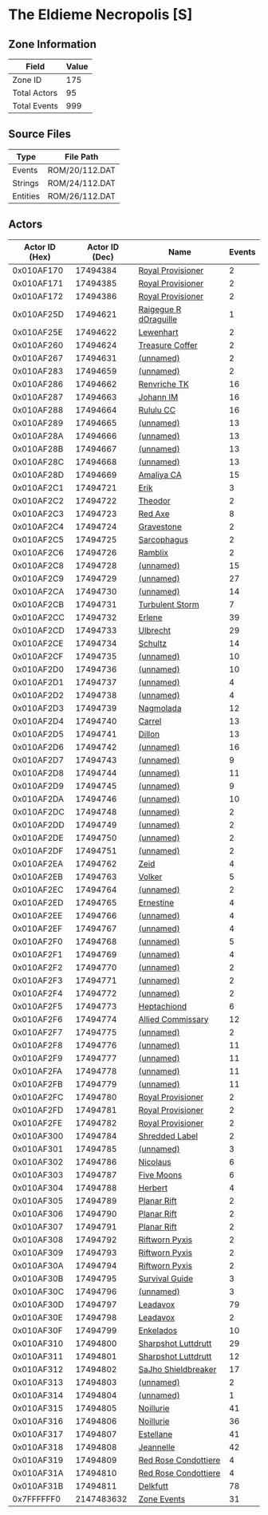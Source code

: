 # The Eldieme Necropolis [S]

## Zone Information

| Field        |   Value |
|--------------|---------|
| Zone ID      |     175 |
| Total Actors |      95 |
| Total Events |     999 |

## Source Files

| Type     | File Path      |
|----------|----------------|
| Events   | ROM/20/112.DAT |
| Strings  | ROM/24/112.DAT |
| Entities | ROM/26/112.DAT |

## Actors

| Actor ID (Hex)   |   Actor ID (Dec) | Name                                                                 |   Events |
|------------------|------------------|----------------------------------------------------------------------|----------|
| 0x010AF170       |         17494384 | [Royal Provisioner](./17494384%20-%20Royal%20Provisioner/)           |        2 |
| 0x010AF171       |         17494385 | [Royal Provisioner](./17494385%20-%20Royal%20Provisioner/)           |        2 |
| 0x010AF172       |         17494386 | [Royal Provisioner](./17494386%20-%20Royal%20Provisioner/)           |        2 |
| 0x010AF25D       |         17494621 | [Raigegue R dOraguille](./17494621%20-%20Raigegue%20R%20dOraguille/) |        1 |
| 0x010AF25E       |         17494622 | [Lewenhart](./17494622%20-%20Lewenhart/)                             |        2 |
| 0x010AF260       |         17494624 | [Treasure Coffer](./17494624%20-%20Treasure%20Coffer/)               |        2 |
| 0x010AF267       |         17494631 | [(unnamed)](./17494631/)                                             |        2 |
| 0x010AF283       |         17494659 | [(unnamed)](./17494659/)                                             |        2 |
| 0x010AF286       |         17494662 | [Renvriche TK](./17494662%20-%20Renvriche%20TK/)                     |       16 |
| 0x010AF287       |         17494663 | [Johann IM](./17494663%20-%20Johann%20IM/)                           |       16 |
| 0x010AF288       |         17494664 | [Rululu CC](./17494664%20-%20Rululu%20CC/)                           |       16 |
| 0x010AF289       |         17494665 | [(unnamed)](./17494665/)                                             |       13 |
| 0x010AF28A       |         17494666 | [(unnamed)](./17494666/)                                             |       13 |
| 0x010AF28B       |         17494667 | [(unnamed)](./17494667/)                                             |       13 |
| 0x010AF28C       |         17494668 | [(unnamed)](./17494668/)                                             |       13 |
| 0x010AF28D       |         17494669 | [Amaliya CA](./17494669%20-%20Amaliya%20CA/)                         |       15 |
| 0x010AF2C1       |         17494721 | [Erik](./17494721%20-%20Erik/)                                       |        3 |
| 0x010AF2C2       |         17494722 | [Theodor](./17494722%20-%20Theodor/)                                 |        2 |
| 0x010AF2C3       |         17494723 | [Red Axe](./17494723%20-%20Red%20Axe/)                               |        8 |
| 0x010AF2C4       |         17494724 | [Gravestone](./17494724%20-%20Gravestone/)                           |        2 |
| 0x010AF2C5       |         17494725 | [Sarcophagus](./17494725%20-%20Sarcophagus/)                         |        2 |
| 0x010AF2C6       |         17494726 | [Ramblix](./17494726%20-%20Ramblix/)                                 |        2 |
| 0x010AF2C8       |         17494728 | [(unnamed)](./17494728/)                                             |       15 |
| 0x010AF2C9       |         17494729 | [(unnamed)](./17494729/)                                             |       27 |
| 0x010AF2CA       |         17494730 | [(unnamed)](./17494730/)                                             |       14 |
| 0x010AF2CB       |         17494731 | [Turbulent Storm](./17494731%20-%20Turbulent%20Storm/)               |        7 |
| 0x010AF2CC       |         17494732 | [Erlene](./17494732%20-%20Erlene/)                                   |       39 |
| 0x010AF2CD       |         17494733 | [Ulbrecht](./17494733%20-%20Ulbrecht/)                               |       29 |
| 0x010AF2CE       |         17494734 | [Schultz](./17494734%20-%20Schultz/)                                 |       14 |
| 0x010AF2CF       |         17494735 | [(unnamed)](./17494735/)                                             |       10 |
| 0x010AF2D0       |         17494736 | [(unnamed)](./17494736/)                                             |       10 |
| 0x010AF2D1       |         17494737 | [(unnamed)](./17494737/)                                             |        4 |
| 0x010AF2D2       |         17494738 | [(unnamed)](./17494738/)                                             |        4 |
| 0x010AF2D3       |         17494739 | [Nagmolada](./17494739%20-%20Nagmolada/)                             |       12 |
| 0x010AF2D4       |         17494740 | [Carrel](./17494740%20-%20Carrel/)                                   |       13 |
| 0x010AF2D5       |         17494741 | [Dillon](./17494741%20-%20Dillon/)                                   |       13 |
| 0x010AF2D6       |         17494742 | [(unnamed)](./17494742/)                                             |       16 |
| 0x010AF2D7       |         17494743 | [(unnamed)](./17494743/)                                             |        9 |
| 0x010AF2D8       |         17494744 | [(unnamed)](./17494744/)                                             |       11 |
| 0x010AF2D9       |         17494745 | [(unnamed)](./17494745/)                                             |        9 |
| 0x010AF2DA       |         17494746 | [(unnamed)](./17494746/)                                             |       10 |
| 0x010AF2DC       |         17494748 | [(unnamed)](./17494748/)                                             |        2 |
| 0x010AF2DD       |         17494749 | [(unnamed)](./17494749/)                                             |        2 |
| 0x010AF2DE       |         17494750 | [(unnamed)](./17494750/)                                             |        2 |
| 0x010AF2DF       |         17494751 | [(unnamed)](./17494751/)                                             |        2 |
| 0x010AF2EA       |         17494762 | [Zeid](./17494762%20-%20Zeid/)                                       |        4 |
| 0x010AF2EB       |         17494763 | [Volker](./17494763%20-%20Volker/)                                   |        5 |
| 0x010AF2EC       |         17494764 | [(unnamed)](./17494764/)                                             |        2 |
| 0x010AF2ED       |         17494765 | [Ernestine](./17494765%20-%20Ernestine/)                             |        4 |
| 0x010AF2EE       |         17494766 | [(unnamed)](./17494766/)                                             |        4 |
| 0x010AF2EF       |         17494767 | [(unnamed)](./17494767/)                                             |        4 |
| 0x010AF2F0       |         17494768 | [(unnamed)](./17494768/)                                             |        5 |
| 0x010AF2F1       |         17494769 | [(unnamed)](./17494769/)                                             |        4 |
| 0x010AF2F2       |         17494770 | [(unnamed)](./17494770/)                                             |        2 |
| 0x010AF2F3       |         17494771 | [(unnamed)](./17494771/)                                             |        2 |
| 0x010AF2F4       |         17494772 | [(unnamed)](./17494772/)                                             |        2 |
| 0x010AF2F5       |         17494773 | [Heptachiond](./17494773%20-%20Heptachiond/)                         |        6 |
| 0x010AF2F6       |         17494774 | [Allied Commissary](./17494774%20-%20Allied%20Commissary/)           |       12 |
| 0x010AF2F7       |         17494775 | [(unnamed)](./17494775/)                                             |        2 |
| 0x010AF2F8       |         17494776 | [(unnamed)](./17494776/)                                             |       11 |
| 0x010AF2F9       |         17494777 | [(unnamed)](./17494777/)                                             |       11 |
| 0x010AF2FA       |         17494778 | [(unnamed)](./17494778/)                                             |       11 |
| 0x010AF2FB       |         17494779 | [(unnamed)](./17494779/)                                             |       11 |
| 0x010AF2FC       |         17494780 | [Royal Provisioner](./17494780%20-%20Royal%20Provisioner/)           |        2 |
| 0x010AF2FD       |         17494781 | [Royal Provisioner](./17494781%20-%20Royal%20Provisioner/)           |        2 |
| 0x010AF2FE       |         17494782 | [Royal Provisioner](./17494782%20-%20Royal%20Provisioner/)           |        2 |
| 0x010AF300       |         17494784 | [Shredded Label](./17494784%20-%20Shredded%20Label/)                 |        2 |
| 0x010AF301       |         17494785 | [(unnamed)](./17494785/)                                             |        3 |
| 0x010AF302       |         17494786 | [Nicolaus](./17494786%20-%20Nicolaus/)                               |        6 |
| 0x010AF303       |         17494787 | [Five Moons](./17494787%20-%20Five%20Moons/)                         |        6 |
| 0x010AF304       |         17494788 | [Herbert](./17494788%20-%20Herbert/)                                 |        4 |
| 0x010AF305       |         17494789 | [Planar Rift](./17494789%20-%20Planar%20Rift/)                       |        2 |
| 0x010AF306       |         17494790 | [Planar Rift](./17494790%20-%20Planar%20Rift/)                       |        2 |
| 0x010AF307       |         17494791 | [Planar Rift](./17494791%20-%20Planar%20Rift/)                       |        2 |
| 0x010AF308       |         17494792 | [Riftworn Pyxis](./17494792%20-%20Riftworn%20Pyxis/)                 |        2 |
| 0x010AF309       |         17494793 | [Riftworn Pyxis](./17494793%20-%20Riftworn%20Pyxis/)                 |        2 |
| 0x010AF30A       |         17494794 | [Riftworn Pyxis](./17494794%20-%20Riftworn%20Pyxis/)                 |        2 |
| 0x010AF30B       |         17494795 | [Survival Guide](./17494795%20-%20Survival%20Guide/)                 |        3 |
| 0x010AF30C       |         17494796 | [(unnamed)](./17494796/)                                             |        3 |
| 0x010AF30D       |         17494797 | [Leadavox](./17494797%20-%20Leadavox/)                               |       79 |
| 0x010AF30E       |         17494798 | [Leadavox](./17494798%20-%20Leadavox/)                               |        2 |
| 0x010AF30F       |         17494799 | [Enkelados](./17494799%20-%20Enkelados/)                             |       10 |
| 0x010AF310       |         17494800 | [Sharpshot Luttdrutt](./17494800%20-%20Sharpshot%20Luttdrutt/)       |       29 |
| 0x010AF311       |         17494801 | [Sharpshot Luttdrutt](./17494801%20-%20Sharpshot%20Luttdrutt/)       |       12 |
| 0x010AF312       |         17494802 | [SaJho Shieldbreaker](./17494802%20-%20SaJho%20Shieldbreaker/)       |       17 |
| 0x010AF313       |         17494803 | [(unnamed)](./17494803/)                                             |        2 |
| 0x010AF314       |         17494804 | [(unnamed)](./17494804/)                                             |        1 |
| 0x010AF315       |         17494805 | [Noillurie](./17494805%20-%20Noillurie/)                             |       41 |
| 0x010AF316       |         17494806 | [Noillurie](./17494806%20-%20Noillurie/)                             |       36 |
| 0x010AF317       |         17494807 | [Estellane](./17494807%20-%20Estellane/)                             |       41 |
| 0x010AF318       |         17494808 | [Jeannelle](./17494808%20-%20Jeannelle/)                             |       42 |
| 0x010AF319       |         17494809 | [Red Rose Condottiere](./17494809%20-%20Red%20Rose%20Condottiere/)   |        4 |
| 0x010AF31A       |         17494810 | [Red Rose Condottiere](./17494810%20-%20Red%20Rose%20Condottiere/)   |        4 |
| 0x010AF31B       |         17494811 | [Delkfutt](./17494811%20-%20Delkfutt/)                               |       78 |
| 0x7FFFFFF0       |       2147483632 | [Zone Events](./Zone%20Events/)                                      |       31 |